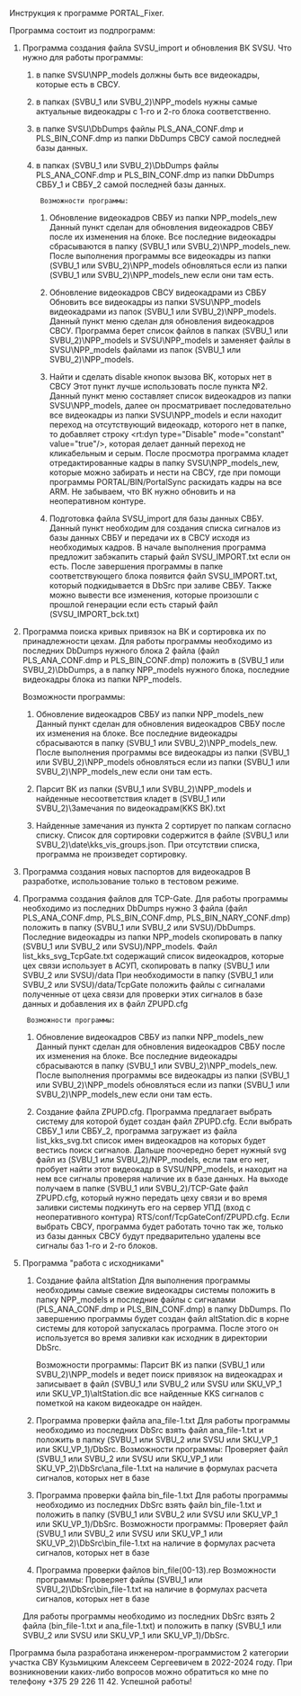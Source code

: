 Инструкция к программе PORTAL_Fixer.

Программа состоит из подпрограмм:
1. Программа создания файла SVSU_import и обновления ВК SVSU.
        Что нужно для работы программы:
    1) в папке SVSU\NPP_models должны быть все видеокадры, которые есть в СВСУ.
    2) в папках (SVBU_1 или SVBU_2)\NPP_models нужны самые актуальные видеокадры с 1-го и 2-го блока соответственно.
    3) в папке SVSU\DbDumps файлы PLS_ANA_CONF.dmp и PLS_BIN_CONF.dmp из папки DbDumps СВСУ самой последней базы данных.
    4) в папках (SVBU_1 или SVBU_2)\DbDumps файлы PLS_ANA_CONF.dmp и PLS_BIN_CONF.dmp из папки DbDumps СВБУ_1 и СВБУ_2 самой последней базы данных.
    
            Возможности программы:
        1. Обновление видеокадров СВБУ из папки NPP_models_new
    Данный пункт сделан для обновления видеокадров СВБУ после их изменения на блоке.
    Все последние видеокадры сбрасываются в папку (SVBU_1 или SVBU_2)\NPP_models_new.
    После выполнения программы все видеокадры из папки (SVBU_1 или SVBU_2)\NPP_models
    обновляться если из папки (SVBU_1 или SVBU_2)\NPP_models_new если они там есть.

        2. Обновление видеокадров СВСУ видеокадрами из СВБУ
    Обновить все видеокадры из папки SVSU\NPP_models видеокадрами из папок (SVBU_1 или SVBU_2)\NPP_models.
    Данный пункт меню сделан для обновления видеокадров СВСУ. Программа берет список
    файлов в папках (SVBU_1 или SVBU_2)\NPP_models и SVSU\NPP_models и заменяет
    файлы в SVSU\NPP_models файлами из папок (SVBU_1 или SVBU_2)\NPP_models.

        3. Найти и сделать disable кнопок вызова ВК, которых нет в СВСУ
    Этот пункт лучше использовать после пункта №2. Данный пункт меню составляет
    список видеокадров из папки SVSU\NPP_models, далее он просматривает
    последовательно все видеокадры из папки SVSU\NPP_models и если находит переход
    на отсутствующий видеокадр, которого нет в папке,
    то добавляет строку <rt:dyn type="Disable" mode="constant" value="true"/>,
    которая делает данный переход не кликабельным и серым.
    После просмотра программа кладет отредактированные кадры в
    папку SVSU\NPP_models_new, которые можно забирать и нести на СВСУ, где при помощи
    программы PORTAL/BIN/PortalSync раскидать кадры на все ARM. Не забываем, что
    ВК нужно обновить и на неоперативном контуре.

        4. Подготовка файла SVSU_import для базы данных СВБУ.
    Данный пункт необходим для создания списка сигналов из базы данных СВБУ
    и передачи их в СВСУ исходя из необходимых кадров. В начале выполнения
    программа предложит забэкапить старый файл SVSU_IMPORT.txt если он есть.
    После завершения программы в папке соответствующего блока появится файл
    SVSU_IMPORT.txt, который подкидывается в DbSrc при заливе СВБУ.
    Также можно вывести все изменения, которые произошли с прошлой генерации
    если есть старый файл (SVSU_IMPORT_bck.txt)
    
2. Программа поиска кривых привязок на ВК и сортировка их по принадлежности цехам.
    Для работы программы необходимо из последних DbDumps нужного блока 2 файла
    (файл PLS_ANA_CONF.dmp и PLS_BIN_CONF.dmp) положить в (SVBU_1 или SVBU_2)\DbDumps,
    а в папку NPP_models нужного блока, последние видеокадры блока из папки NPP_models.

    Возможности программы:

    1. Обновление видеокадров СВБУ из папки NPP_models_new
    Данный пункт сделан для обновления видеокадров СВБУ после их изменения на блоке.
    Все последние видеокадры сбрасываются в папку (SVBU_1 или SVBU_2)\NPP_models_new.
    После выполнения программы все видеокадры из папки (SVBU_1 или SVBU_2)\NPP_models
    обновляться если из папки (SVBU_1 или SVBU_2)\NPP_models_new если они там есть.

    2. Парсит ВК из папки (SVBU_1 или SVBU_2)\NPP_models и найденные несоответствия
    кладет в (SVBU_1 или SVBU_2)\Замечания по видеокадрам\(KKS ВК).txt

    3. Найденные замечания из пункта 2 сортирует по папкам согласно списку.
    Cписок для сортировки содержится в файле (SVBU_1 или SVBU_2)\date\kks_vis_groups.json.
    При отсутствии списка, программа не произведет сортировку.

3. Программа создания новых паспортов для видеокадров
    В разработке, использование только в тестовом режиме.

4. Программа создания файлов для TCP-Gate.
    Для работы программы необходимо из последних DbDumps нужно 3 файла
    (файл PLS_ANA_CONF.dmp, PLS_BIN_CONF.dmp, PLS_BIN_NARY_CONF.dmp) положить
    в папку (SVBU_1 или SVBU_2 или SVSU)/DbDumps.
    Последние видеокадры из папки NPP_models скопировать
    в папку (SVBU_1 или SVBU_2 или SVSU)/NPP_models.
    Файл list_kks_svg_TcpGate.txt содержащий список видеокадров, которые цех связи
    использует в АСУП, скопировать в папку (SVBU_1 или SVBU_2 или SVSU)/data
    При необходимости в папку (SVBU_1 или SVBU_2 или SVSU)/data/TcpGate
    положить файлы с сигналами полученные от цеха связи для проверки этих
    сигналов в базе данных и добавления их в файл ZPUPD.cfg

        Возможности программы:
    1. Обновление видеокадров СВБУ из папки NPP_models_new
    Данный пункт сделан для обновления видеокадров СВБУ после их изменения на блоке.
    Все последние видеокадры сбрасываются в папку (SVBU_1 или SVBU_2)\NPP_models_new.
    После выполнения программы все видеокадры из папки (SVBU_1 или SVBU_2)\NPP_models
    обновляться если из папки (SVBU_1 или SVBU_2)\NPP_models_new если они там есть.

    2. Создание файла ZPUPD.cfg.
    Программа предлагает выбрать систему для которой будет создан файл ZPUPD.cfg.
    Если выбрать СВБУ_1 или СВБУ_2, программа загружает из файла list_kks_svg.txt
    список имен видеокадров на которых будет вестись поиск сигналов.
    Дальше поочередно берет нужный svg файл из (SVBU_1 или SVBU_2)/NPP_models,
    если там его нет, пробует найти этот видеокадр в SVSU/NPP_models,
    и находит на нем все сигналы проверяя наличие их в базе данных.
    На выходе получаем в папке (SVBU_1 или SVBU_2)/TCP-Gate файл ZPUPD.cfg, 
    который нужно передать цеху связи и во время заливки системы подкинуть его 
    на сервер УПД (вход с неоперативного контура) RTS/conf/TcpGateConf/ZPUPD.cfg.
    Если выбрать СВСУ, программа будет работать точно так же, только из
    базы данных СВСУ будут предварительно удалены все сигналы баз 1-го и 2-го
    блоков.

5. Программа "работа с исходниками"
    1) Создание файла altStation
    Для выполнения программы необходимы самые свежие видеокадры системы положить в папку NPP_models
    и последние файлы с сигналами (PLS_ANA_CONF.dmp и PLS_BIN_CONF.dmp) в папку DbDumps.
    По завершению программы будет создан файл altStation.dic в корне системы для которой запускалась программа.
    После этого он используется во время заливки как исходник в директории DbSrc.

        Возможности программы:
    Парсит ВК из папки (SVBU_1 или SVBU_2)\NPP_models и ведет поиск привязок на видеокадрах и записывает в файл
    (SVBU_1 или SVBU_2 или SVSU или SKU_VP_1 или SKU_VP_1)\altStation.dic все найденные KKS сигналов с пометкой на каком видеокадре он найден.

    2) Программа проверки файла ana_file-1.txt
    Для работы программы необходимо из последних DbSrc взять файл ana_file-1.txt
    и положить в папку (SVBU_1 или SVBU_2 или SVSU или SKU_VP_1 или SKU_VP_1)/DbSrc.
        Возможности программы:
    Проверяет файл (SVBU_1 или SVBU_2 или SVSU или SKU_VP_1 или SKU_VP_2)\DbSrc\ana_file-1.txt на
    наличие в формулах расчета сигналов, которых нет в базе

    3) Программа проверки файла bin_file-1.txt
    Для работы программы необходимо из последних DbSrc взять файл bin_file-1.txt
    и положить в папку (SVBU_1 или SVBU_2 или SVSU или SKU_VP_1 или SKU_VP_1)/DbSrc.
        Возможности программы:
    Проверяет файл (SVBU_1 или SVBU_2 или SVSU или SKU_VP_1 или SKU_VP_2)\DbSrc\bin_file-1.txt на
    наличие в формулах расчета сигналов, которых нет в базе

    4) Программа проверки файлов bin_file(00-13).rep
        Возможности программы:
    Проверяет файлы (SVBU_1 или SVBU_2)\DbSrc\bin_file-1.txt на
    наличие в формулах расчета сигналов, которых нет в базе

    Для работы программы необходимо из последних DbSrc взять 2 файла (bin_file-1.txt и ana_file-1.txt)
    и положить в папку (SVBU_1 или SVBU_2 или SVSU или SKU_VP_1 или SKU_VP_1)/DbSrc.


Программа была разработана инженером-программистом 2 категории участка СВУ
Кузьмицким Алексеем Сергеевичем в 2022-2024 году.
При возникновении каких-либо вопросов можно обратиться ко мне по телефону +375 29 226 11 42. Успешной работы!
